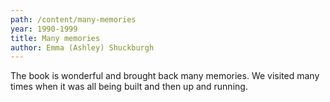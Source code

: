 ```yaml
---
path: /content/many-memories
year: 1990-1999
title: Many memories
author: Emma (Ashley) Shuckburgh
---
```


The book is wonderful and brought back many memories. We visited many times when it was all being built and then up and running.